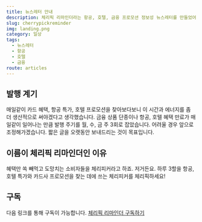 ```yaml
---
title: 뉴스레터 안내
description: 체리픽 리마인더라는 항공, 호텔, 금융 프로모션 정보성 뉴스레터를 만들었어요.
slug: cherrypickreminder
img: landing.png
category: 일상
tags:
  - 뉴스레터
  - 항공
  - 호텔
  - 금융
route: articles
---
```


## 발행 계기

매일같이 카드 혜택, 항공 특가, 호텔 프로모션을 찾아보다보니 이 시간과 에너지를 좀 더 생산적으로 써야겠다고 생각했습니다.
금융 상품 단종이나 항공, 호텔 혜택 만료가 매일같이 일어나는 만큼 발행 주기를 월, 수, 금 주 3회로 잡았습니다. 어려울 경우 앞으로 조정해가겠습니다. 짧은 글을 오랫동안 보내드리는 것이 목표입니다.

## 이름이 체리픽 리마인더인 이유

혜택만 쏙 빼먹고 도망치는 소비자들을 체리피커라고 하죠. 저거든요. 하루 3할을 항공, 호텔 특가와 카드사 프로모션을 찾는 데에 쓰는 체리피커를 체리픽하세요!

## 구독

다음 링크를 통해 구독이 가능합니다. [체리픽 리마인더 구독하기](https://cherrypickreminder.substack.com)
